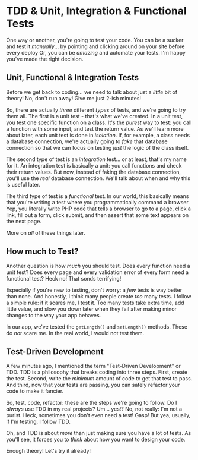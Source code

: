 # TDD & Unit, Integration & Functional Tests

One way or another, you're going to test your code. You can be a sucker and test
it *manually*... by pointing and clicking around on your site before every deploy
Or, you can be *amazing* and automate your tests. I'm happy you've made the right
decision.

## Unit, Functional & Integration Tests

Before we get back to coding... we need to talk about just a *little* bit of theory!
No, don't run away! Give me just 2-ish minutes!

So, there are actually *three* different *types* of tests, and we're going to try
them all. The first is a unit test - that's what we've created. In a unit test,
you test one specific function on a class. It's the *purest* way to test: you call
a function with some input, and test the return value. As we'll learn more about
later, each unit test is done in *isolation*. If, for example, a class needs a
database connection, we're actually going to *fake* that database connection so
that we can focus on testing *just* the logic of the class itself.

The second type of test is an *integration* test... or at least, that's my name
for it. An integration test is basically a unit: you call functions and check their
return values. But now, instead of faking the database connection, you'll use the
*real* database connection. We'll talk about when and why this is useful later.

The third type of test is a *functional* test. In our world, this basically means
that you're writing a test where you programmatically command a browser. Yep, you 
literally write PHP code that tells a browser to go to a page, click a link, fill
out a form, click submit, and then assert that some text appears on the next page.

More on *all* of these things later.

## How much to Test?

Another question is how *much* you should test. Does every function need a unit
test? Does every page and every validation error of every form need a functional
test? Heck no! That sonds terrifying!

Especially if you're new to testing, don't worry: a *few* tests is way better than
none. And honestly, I think many people create *too* many tests. I follow a simple
rule: if it scares me, I test it. Too many tests take extra time, add little value,
and slow you down later when they fail after making minor changes to the way your
app behaves.

In our app, we've tested the `getLength()` and `setLength()` methods. These do *not*
scare me. In the real world, I would not test them.

## Test-Driven Development

A few minutes ago, I mentioned the term "Test-Driven Development" or TDD. TDD is
a philosophy that breaks coding into three steps. First, create the test. Second,
write the *minimum* amount of code to get that test to pass. And third, now that
your tests are passing, you can safely refactor your code to make it fancier.

So, test, code, refactor: these are the steps we're going to follow. Do I *always*
use TDD in my real projects? Um... yes!? No, not really: I'm not a purist. Heck,
sometimes you don't even need a test! Gasp! But yea, usually, if I'm testing, I
follow TDD.

Oh, and TDD is about *more* than just making sure you have a lot of tests. As you'll
see, it forces you to *think* about how you want to design your code.

Enough theory! Let's try it already!
